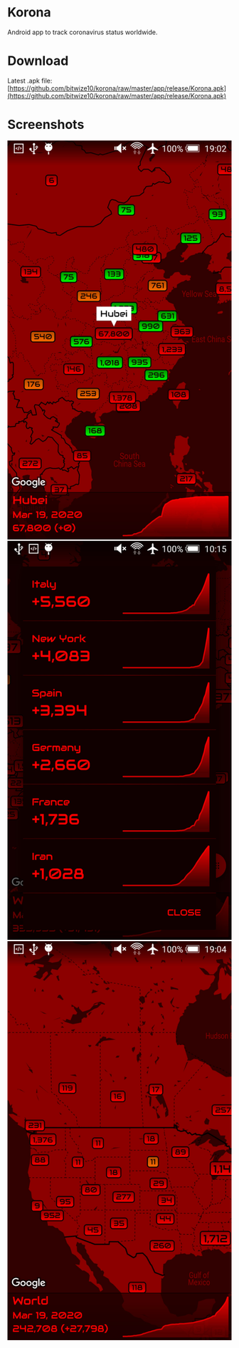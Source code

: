 # Korona
Android app to track coronavirus status worldwide.

# Download
Latest .apk file: [https://github.com/bitwize10/korona/raw/master/app/release/Korona.apk](https://github.com/bitwize10/korona/raw/master/app/release/Korona.apk)

# Screenshots
![screenshot1](/screenshots/screenshot1.jpg)
![screenshot2](/screenshots/screenshot2.jpg)
![screenshot3](/screenshots/screenshot3.jpg)
